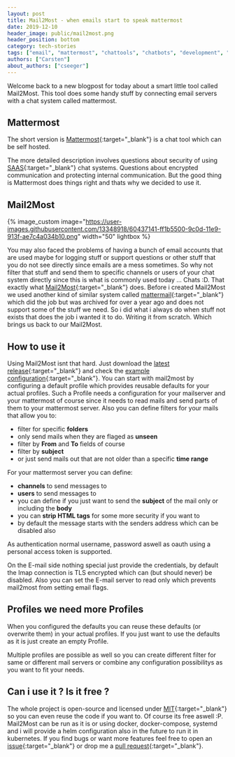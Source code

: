 ```yaml
---
layout: post
title: Mail2Most - when emails start to speak mattermost
date: 2019-12-10
header_image: public/mail2most.png
header_position: bottom
category: tech-stories
tags: ["email", "mattermost", "chattools", "chatbots", "development", "tools"]
authors: ["Carsten"]
about_authors: ["cseeger"]
---
```


Welcome back to a new blogpost for today about a smart little tool called Mail2Most. 
This tool does some handy stuff by connecting email servers with a chat system called mattermost.

## Mattermost

The short version is [Mattermost](https://mattermost.com/){:target="_blank"} is a chat tool which can be self hosted. 

The more detailed description involves questions about security of using [SAAS](https://de.wikipedia.org/wiki/Software_as_a_Service){:target="_blank"} chat systems.
Questions about encrypted communication and protecting internal communication.
But the good thing is Mattermost does things right and thats why we decided to use it.

## Mail2Most

{% image_custom image="https://user-images.githubusercontent.com/13348918/60437141-ff1b5500-9c0d-11e9-913f-ae7c4a034b10.png" width="50" lightbox %}

You may also faced the problems of having a bunch of email accounts that are used maybe for logging stuff or support questions or other stuff that you do not see directly since emails are a mess sometimes.
So why not filter that stuff and send them to specific channels or users of your chat system directly since this is what is commonly used today ... Chats :D.
That exactly what [Mail2Most](https://github.com/cseeger-epages/mail2most){:target="_blank"} does.
Before i created Mail2Most we used another kind of similar system called [mattermail](https://github.com/rodcorsi/mattermail){:target="_blank"} which did the job but was archived for over a year ago and does not support some of the stuff we need. 
So i did what i always do when stuff not exists that does the job i wanted it to do.
Writing it from scratch.
Which brings us back to our Mail2Most. 

## How to use it

Using Mail2Most isnt that hard. 
Just download the [latest release](https://github.com/cseeger-epages/mail2most/releases){:target="_blank"} and check the [example configuration](https://github.com/cseeger-epages/mail2most/blob/master/conf/mail2most.conf){:target="_blank"}.
You can start with mail2most by configuring a default profile which provides reusable defaults for your actual profiles.
Such a Profile needs a configuration for your mailserver and your mattermost of course since it needs to read mails and send parts of them to your mattermost server.
Also you can define filters for your mails that allow you to:

- filter for specific **folders**
- only send mails when they are flaged as **unseen**
- filter by **From** and **To** fields of course
- filter by **subject**
- or just send mails out that are not older than a specific **time range**

For your mattermost server you can define:

- **channels** to send messages to
- **users** to send messages to
- you can define if you just want to send the **subject** of the mail only or including the **body**
- you can **strip HTML tags** for some more security if you want to
- by default the message starts with the senders address which can be disabled also

As authentication normal username, password aswell as oauth using a personal access token is supported.

On the E-mail side nothing special just provide the credentials, by default the Imap connection is TLS encrypted which can (but should never) be disabled.
Also you can set the E-mail server to read only which prevents mail2most from setting email flags.

## Profiles we need more Profiles

When you configured the defaults you can reuse these defaults (or overwrite them) in your actual profiles.
If you just want to use the defaults as it is just create an empty Profile.

Multiple profiles are possible as well so you can create different filter for same or different mail servers or combine any configuration possibilitys as you want to fit your needs.

## Can i use it ? Is it free ?

The whole project is open-source and licensed under [MIT](https://github.com/cseeger-epages/mail2most/blob/master/LICENSE){:target="_blank"} so you can even reuse the code if you want to.
Of course its free aswell :P. 
Mail2Most can be run as it is or using docker, docker-compose, systemd and i will provide a helm configuration also in the future to run it in kubernetes.
If you find bugs or want more features feel free to open an [issue](https://github.com/cseeger-epages/mail2most/issues){:target="_blank"} or drop me a [pull request](https://github.com/cseeger-epages/mail2most/pulls){:target="_blank"}.
